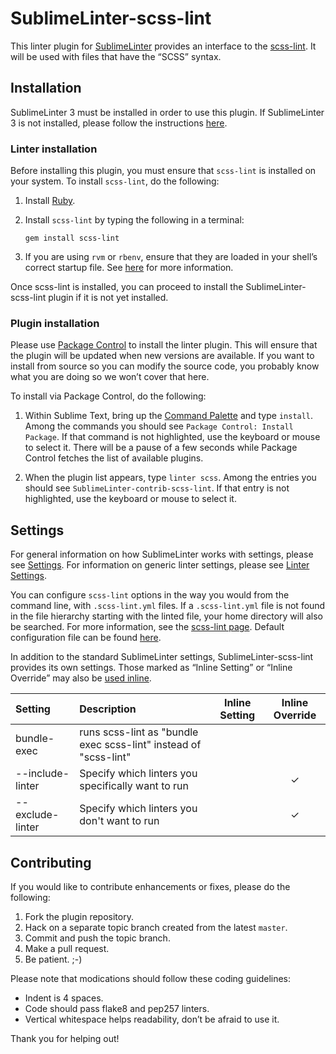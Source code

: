 SublimeLinter-scss-lint
=========================

This linter plugin for [SublimeLinter](http://sublimelinter.readthedocs.org) provides an interface to the [scss-lint](https://github.com/causes/scss-lint). It will be used with files that have the “SCSS” syntax.

## Installation
SublimeLinter 3 must be installed in order to use this plugin. If SublimeLinter 3 is not installed, please follow the instructions [here](http://sublimelinter.readthedocs.org/en/latest/installation.html).

### Linter installation
Before installing this plugin, you must ensure that `scss-lint` is installed on your system. To install `scss-lint`, do the following:

1. Install [Ruby](http://ruby-lang.org/).

2. Install `scss-lint` by typing the following in a terminal:
   ```
   gem install scss-lint
   ```

3. If you are using `rvm` or `rbenv`, ensure that they are loaded in your shell’s correct startup file. See [here](http://sublimelinter.readthedocs.org/en/latest/troubleshooting.html#shell-startup-files) for more information.

Once scss-lint is installed, you can proceed to install the SublimeLinter-scss-lint plugin if it is not yet installed.

### Plugin installation
Please use [Package Control](https://sublime.wbond.net/installation) to install the linter plugin. This will ensure that the plugin will be updated when new versions are available. If you want to install from source so you can modify the source code, you probably know what you are doing so we won’t cover that here.

To install via Package Control, do the following:

1. Within Sublime Text, bring up the [Command Palette](http://docs.sublimetext.info/en/sublime-text-3/extensibility/command_palette.html) and type `install`. Among the commands you should see `Package Control: Install Package`. If that command is not highlighted, use the keyboard or mouse to select it. There will be a pause of a few seconds while Package Control fetches the list of available plugins.

1. When the plugin list appears, type `linter scss`. Among the entries you should see `SublimeLinter-contrib-scss-lint`. If that entry is not highlighted, use the keyboard or mouse to select it.

## Settings
For general information on how SublimeLinter works with settings, please see [Settings](http://sublimelinter.readthedocs.org/en/latest/settings.html). For information on generic linter settings, please see [Linter Settings](http://sublimelinter.readthedocs.org/en/latest/linter_settings.html).

You can configure `scss-lint` options in the way you would from the command line, with `.scss-lint.yml` files. If a `.scss-lint.yml` file is not found in the file hierarchy starting with the linted file, your home directory will also be searched. For more information, see the [scss-lint page](https://github.com/causes/scss-lint). Default configuration file can be found [here](https://github.com/causes/scss-lint/blob/master/config/default.yml).

In addition to the standard SublimeLinter settings, SublimeLinter-scss-lint provides its own settings. Those marked as “Inline Setting” or “Inline Override” may also be [used inline](http://sublimelinter.readthedocs.org/en/latest/settings.html#inline-settings).

|Setting|Description|Inline Setting|Inline Override|
|:------|:----------|:------------:|:-------------:|
|bundle-exec|runs scss-lint as "bundle exec scss-lint" instead of "scss-lint"| | |
|--include-linter|Specify which linters you specifically want to run| |&#10003;|
|--exclude-linter|Specify which linters you don't want to run| |&#10003;|

## Contributing
If you would like to contribute enhancements or fixes, please do the following:

1. Fork the plugin repository.
1. Hack on a separate topic branch created from the latest `master`.
1. Commit and push the topic branch.
1. Make a pull request.
1. Be patient.  ;-)

Please note that modications should follow these coding guidelines:

- Indent is 4 spaces.
- Code should pass flake8 and pep257 linters.
- Vertical whitespace helps readability, don’t be afraid to use it.

Thank you for helping out!
